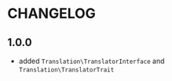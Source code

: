 CHANGELOG
=========

1.0.0
-----

 * added `Translation\TranslatorInterface` and `Translation\TranslatorTrait`
